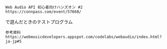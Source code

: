 
```
Web Audio API 初心者向けハンズオン #2
https://connpass.com/event/57668/
```
で遊んだときのテストプログラム

```
参考資料
https://webmusicdevelopers.appspot.com/codelabs/webaudio/index.html?ja-jp#5
```